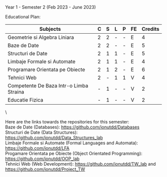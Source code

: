 Year 1 - Semester 2 (Feb 2023 - June 2023)

Educational Plan:

|             Subjects                             | C | S | L | P | FE | Credits |
| ------------------------------------------------ |---|---|---|---|----|---------|
| Geometrie si Algebra Liniara                     | 2 | 2 | - | - | E  |    4    |
| Baze de Date                                     | 2 | 2 | - | - | E  |    5    |
| Structuri de Date                                | 2 | 1 | 1 | - | E  |    5    |
| Limbaje Formale si Automate                      | 2 | 1 | 1 | - | E  |    4    |
| Programare Orientata pe Obiecte                  | 2 | 1 | 2 | - | E  |    6    |
| Tehnici Web                                      | 2 | - | 1 | 1 | V  |    4    |
| Competente De Baza Intr-o Limba Straina          | - | 1 | - | - | V  |    2    |
| Educatie Fizica                                  | - | 1 | - | - | V  |    2    |


\


Here are the links towards the repositories for this semester: \
  Baze de Date (Databases): https://github.com/ionutdd/Databases \
  Structuri de Date (Data Structures): https://github.com/ionutdd/Data_Structures_lab \
  Limbaje Formale si Automate (Formal Languages and Automata): https://github.com/ionutdd/LFA \
  Progamare Orientata pe Obiecte (Object Orientated Programming): https://github.com/ionutdd/OOP_lab \
  Tehnici Web (Web Development): https://github.com/ionutdd/TW_lab   and   https://github.com/ionutdd/Project_TW
